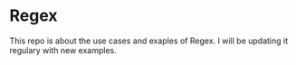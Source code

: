 # Regex 

This repo is about the use cases and exaples of Regex. 
I will be updating it regulary with new examples.

